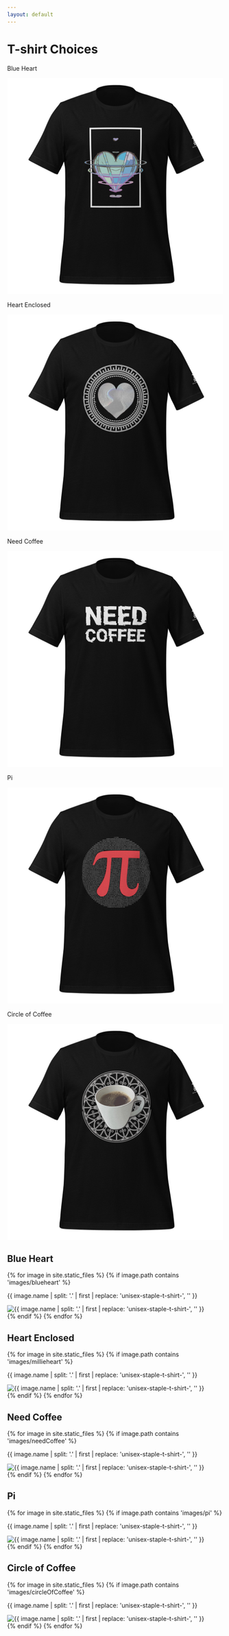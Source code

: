 ```yaml
---
layout: default
---
```


<div class="intro container-fluid" >
<div class="row"><h1>T-shirt Choices</h1></div>
<div class="row">
<div class="col"><p>Blue Heart</p><img src="/assets/images/blueheart/unisex-staple-t-shirt-black.jpg" class="img-fluid"></div>
<div class="col"><p>Heart Enclosed</p><img src="/assets/images/millieheart/unisex-staple-t-shirt-black.jpg" class="img-fluid"></div>
<div class="col"><p>Need Coffee</p><img src="/assets/images/needCoffee/unisex-staple-t-shirt-black.jpg" class="img-fluid"></div>
<div class="col"><p>Pi</p><img src="/assets/images/pi/unisex-staple-t-shirt-black.jpg" class="img-fluid"></div>
<div class="col"><p>Circle of Coffee</p><img src="/assets/images/circleOfCoffee/unisex-staple-t-shirt-black.jpg" class="img-fluid"></div>

</div>
<div class="row"></div>

</div>

<div class="container lightbox" data-mdb-lightbox-init>
<section>
<!-- Blue Heart -->
<h2>Blue Heart</h2>
    <div class="row">
    {% for image in site.static_files %}
    {% if image.path contains 'images/blueheart' %}
   
<div class="col-lg-3">

<p>{{ image.name | split: '.' | first | replace: 'unisex-staple-t-shirt-', '' }}</p>
 <img 
loading="lazy"
src="{{ site.baseurl }}{{ image.path }}" 
data-mdb-img="{{ site.baseurl }}{{ image.path }}" 
alt="{{ image.name | split: '.' | first | replace: 'unisex-staple-t-shirt-', '' }}"  class="img-fluid" /></div>
    {% endif %}
{% endfor %}
</div>
</section>

<section>
<h2>Heart Enclosed</h2>
<!-- Millie Heart -->
<div class="row">
    {% for image in site.static_files %}
    {% if image.path contains 'images/millieheart' %}
   
<div class="col-lg-3"> 
<p>{{ image.name | split: '.' | first | replace: 'unisex-staple-t-shirt-', '' }}</p>
<img 
loading="lazy"
src="{{ site.baseurl }}{{ image.path }}" 
data-mdb-img="{{ site.baseurl }}{{ image.path }}" 
alt="{{ image.name | split: '.' | first | replace: 'unisex-staple-t-shirt-', '' }}"  class="img-fluid" /></div>
    {% endif %}
{% endfor %}
</div>
</section>



<section>
<!-- NeedCoffee -->
<h2>Need Coffee</h2>
<div class="row">
    {% for image in site.static_files %}
    {% if image.path contains 'images/needCoffee' %}
   
<div class="col-lg-3"> 
<p>{{ image.name | split: '.' | first | replace: 'unisex-staple-t-shirt-', '' }}</p>
<img 
loading="lazy"
src="{{ site.baseurl }}{{ image.path }}" 
data-mdb-img="{{ site.baseurl }}{{ image.path }}" 
alt="{{ image.name | split: '.' | first | replace: 'unisex-staple-t-shirt-', '' }}"  class="img-fluid" /></div>
    {% endif %}
{% endfor %}
</div>
</section>


<section>
<!-- Pi -->
<h2>Pi</h2>
<div class="row">
    {% for image in site.static_files %}
    {% if image.path contains 'images/pi' %}
   
<div class="col-lg-3"> 
<p>{{ image.name | split: '.' | first | replace: 'unisex-staple-t-shirt-', '' }}</p>
<img 
loading="lazy"
src="{{ site.baseurl }}{{ image.path }}" 
data-mdb-img="{{ site.baseurl }}{{ image.path }}" 
alt="{{ image.name | split: '.' | first | replace: 'unisex-staple-t-shirt-', '' }}"  class="img-fluid" /></div>
    {% endif %}
{% endfor %}
</div>
</section>


<section>
<!-- Circle of Coffee -->
<h2>Circle of Coffee</h2>
<div class="row">
    {% for image in site.static_files %}
    {% if image.path contains 'images/circleOfCoffee' %}
   
<div class="col-lg-3">

<p>{{ image.name | split: '.' | first | replace: 'unisex-staple-t-shirt-', '' }}</p>
 <img 
loading="lazy"
src="{{ site.baseurl }}{{ image.path }}" 
data-mdb-img="{{ site.baseurl }}{{ image.path }}" 
alt="{{ image.name | split: '.' | first | replace: 'unisex-staple-t-shirt-', '' }}"  class="img-fluid" /></div>
    {% endif %}
{% endfor %}
</div>
</section>




</div>

